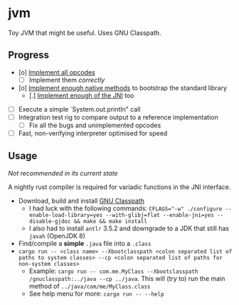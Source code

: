 # jvm

Toy JVM that might be useful. Uses GNU Classpath.

## Progress

* [o] [Implement all opcodes](src/interpreter/insn/instruction.rs)
  * [ ] Implement them *correctly*
* [o] [Implement enough native methods](src/bootstrap.rs) to bootstrap the standard library
  * [.] [Implement enough of the JNI](src/jni/api.rs) too
* [ ] Execute a simple `System.out.println" call
* [ ] Integration test rig to compare output to a reference implementation
  * [ ] Fix all the bugs and unimplemented opcodes
* [ ] Fast, non-verifying interpreter optimised for speed

## Usage

*Not recommended in its current state*

A nightly rust compiler is required for variadic functions in the JNI interface.

* Download, build and install [GNU Classpath](https://www.gnu.org/software/classpath/faq/faq.html#faq3_5)
    * I had luck with the following commands: `CFLAGS="-w" ./configure --enable-load-library=yes --with-glibj=flat --enable-jni=yes --disable-gjdoc && make && make install`
    * I also had to install `antlr` 3.5.2 and downgrade to a JDK that still has `javah` (OpenJDK 8)
* Find/compile a **simple** `.java` file into a `.class`
* `cargo run -- <class name> --Xbootclasspath <colon separated list of paths to system classes> --cp <colon separated list of paths for non-system classes>`
    * Example: `cargo run -- com.me.MyClass --Xbootclasspath /gnuclasspath:../java --cp ../java`. This will (try to) run the main method of `../java/com/me/MyClass.class`
    * See help menu for more: `cargo run -- --help`
